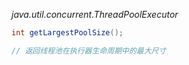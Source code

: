 *java.util.concurrent.ThreadPoolExecutor*
```java
int getLargestPoolSize();

// 返回线程池在执行器生命周期中的最大尺寸

```
